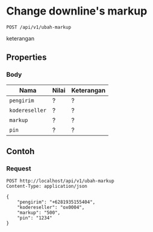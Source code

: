 # Change downline's markup
```http
POST /api/v1/ubah-markup
```
keterangan
## Properties
### Body
Nama  | Nilai | Keterangan
--- | --- | ---
<code>pengirim</code> | ? | ?
<code>kodereseller</code> | ? | ?
<code>markup</code> | ? | ?
<code>pin</code> | ? | ?

## Contoh

### Request
```http
POST http://localhost/api/v1/ubah-markup
Content-Type: application/json

{
    "pengirim": "+6281935155404",
    "kodereseller": "ox0004",
    "markup": "500",
    "pin": "1234"
}
```
